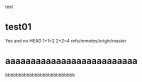 test
# test01
Yes and no
HEAD
1+1=2
2+2=4
refs/remotes/origin/master

aaaaaaaaaaaaaaaaaaaaaaaaaa
=======
bbbbbbbbbbbbbbbbbbbbbbbbbb